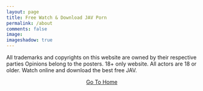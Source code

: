 ```yaml
---
layout: page
title: Free Watch & Download JAV Porn
permalink: /about
comments: false
image: 
imageshadow: true
---
```


All trademarks and copyrights on this website are owned by their respective parties Opinions belong to the posters. 18+ only website. All actors are 18 or older. Watch online and download the best free JAV.
<center>
<a  href="/" class="btn btn-dark">Go To Home</a>
</center>
